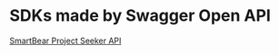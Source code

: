 # SDKs made by Swagger Open API

[SmartBear Project Seeker API](https://app.swaggerhub.com/apis/JORGEMARTIN99/project-seeker_api/1.0)
